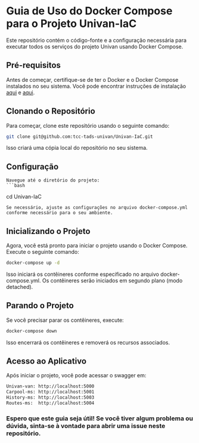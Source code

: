 # Guia de Uso do Docker Compose para o Projeto Univan-IaC

Este repositório contém o código-fonte e a configuração necessária para executar todos os serviços do projeto Univan usando Docker Compose.

## Pré-requisitos

Antes de começar, certifique-se de ter o Docker e o Docker Compose instalados no seu sistema. Você pode encontrar instruções de instalação [aqui](https://docs.docker.com/get-docker/) e [aqui](https://docs.docker.com/compose/install/).

## Clonando o Repositório

Para começar, clone este repositório usando o seguinte comando:

```bash
git clone git@github.com:tcc-tads-univan/Univan-IaC.git
```

Isso criará uma cópia local do repositório no seu sistema.

## Configuração

    Navegue até o diretório do projeto:
    ```bash
cd Univan-IaC

    Se necessário, ajuste as configurações no arquivo docker-compose.yml conforme necessário para o seu ambiente.

## Inicializando o Projeto

Agora, você está pronto para iniciar o projeto usando o Docker Compose. Execute o seguinte comando:

```bash
docker-compose up -d
```
Isso iniciará os contêineres conforme especificado no arquivo docker-compose.yml. Os contêineres serão iniciados em segundo plano (modo detached).

## Parando o Projeto

Se você precisar parar os contêineres, execute:

```bash
docker-compose down
```
Isso encerrará os contêineres e removerá os recursos associados.


## Acesso ao Aplicativo

Após iniciar o projeto, você pode acessar o swagger em: 

```bash
Univan-van: http://localhost:5000
Carpool-ms: http://localhost:5001
History-ms: http://localhost:5003
Routes-ms:  http://localhost:5004
```
### Espero que este guia seja útil! Se você tiver algum problema ou dúvida, sinta-se à vontade para abrir uma issue neste repositório.

